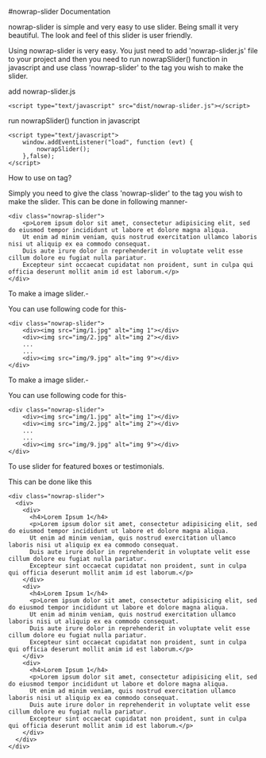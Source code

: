 #nowrap-slider Documentation

nowrap-slider is simple and very easy to use slider. Being small it very beautiful. The look and feel of this slider is user friendly.

Using nowrap-slider is very easy. You just need to add 'nowrap-slider.js' file to your project and then you need to run nowrapSlider() function in javascript and use class 'nowrap-slider' to the tag you wish to make the slider.

add nowrap-slider.js

	<script type="text/javascript" src="dist/nowrap-slider.js"></script>
run nowrapSlider() function in javascript

	<script type="text/javascript">
		window.addEventListener("load", function (evt) {
			nowrapSlider();
		},false);
	</script>
How to use on tag?

Simply you need to give the class 'nowrap-slider' to the tag you wish to make the slider. This can be done in following manner-

	<div class="nowrap-slider">
		<p>Lorem ipsum dolor sit amet, consectetur adipisicing elit, sed do eiusmod tempor incididunt ut labore et dolore magna aliqua.
		Ut enim ad minim veniam, quis nostrud exercitation ullamco laboris nisi ut aliquip ex ea commodo consequat.
		Duis aute irure dolor in reprehenderit in voluptate velit esse cillum dolore eu fugiat nulla pariatur.
		Excepteur sint occaecat cupidatat non proident, sunt in culpa qui officia deserunt mollit anim id est laborum.</p>
	</div>
To make a image slider.-

You can use following code for this-

	<div class="nowrap-slider">
		<div><img src="img/1.jpg" alt="img 1"></div>
		<div><img src="img/2.jpg" alt="img 2"></div>
		...
		...
		<div><img src="img/9.jpg" alt="img 9"></div>
	</div>
To make a image slider.-

You can use following code for this-

	<div class="nowrap-slider">
		<div><img src="img/1.jpg" alt="img 1"></div>
		<div><img src="img/2.jpg" alt="img 2"></div>
		...
		...
		<div><img src="img/9.jpg" alt="img 9"></div>
	</div>
To use slider for featured boxes or testimonials.

This can be done like this

    <div class="nowrap-slider">
      <div>
        <div>
          <h4>Lorem Ipsum 1</h4>
          <p>Lorem ipsum dolor sit amet, consectetur adipisicing elit, sed do eiusmod tempor incididunt ut labore et dolore magna aliqua.
          Ut enim ad minim veniam, quis nostrud exercitation ullamco laboris nisi ut aliquip ex ea commodo consequat.
          Duis aute irure dolor in reprehenderit in voluptate velit esse cillum dolore eu fugiat nulla pariatur.
          Excepteur sint occaecat cupidatat non proident, sunt in culpa qui officia deserunt mollit anim id est laborum.</p>
        </div>
        <div>
          <h4>Lorem Ipsum 1</h4>
          <p>Lorem ipsum dolor sit amet, consectetur adipisicing elit, sed do eiusmod tempor incididunt ut labore et dolore magna aliqua.
          Ut enim ad minim veniam, quis nostrud exercitation ullamco laboris nisi ut aliquip ex ea commodo consequat.
          Duis aute irure dolor in reprehenderit in voluptate velit esse cillum dolore eu fugiat nulla pariatur.
          Excepteur sint occaecat cupidatat non proident, sunt in culpa qui officia deserunt mollit anim id est laborum.</p>
        </div>
        <div>
          <h4>Lorem Ipsum 1</h4>
          <p>Lorem ipsum dolor sit amet, consectetur adipisicing elit, sed do eiusmod tempor incididunt ut labore et dolore magna aliqua.
          Ut enim ad minim veniam, quis nostrud exercitation ullamco laboris nisi ut aliquip ex ea commodo consequat.
          Duis aute irure dolor in reprehenderit in voluptate velit esse cillum dolore eu fugiat nulla pariatur.
          Excepteur sint occaecat cupidatat non proident, sunt in culpa qui officia deserunt mollit anim id est laborum.</p>
        </div>
      </div>
    </div>

	

